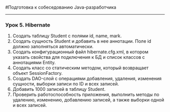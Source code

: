 #Подготовка к собеседованию Java-разработчика

---

### Урок 5. Hibernate

1. Создать таблицу Student с полями id, name, mark.
2. Создать сущность Student и добавить в нее аннотации. Поле id должно заполняться автоматически.
3. Создать конфигурационный файл hibernate.cfg.xml, в котором указать свойства для подключения к БД и список классов с аннотациями Entity.
4. Создать класс со статическим методом, который возвращает объект SessionFactory.
5. Создать DAO-слой с операциями добавления, удаления, изменения сущности, выборки записи по ID и всех записей.
6. Добавить 1000 записей в таблицу Student.
7. Проверить работоспособность приложения, выполнить методы по удалению, изменению, добавлению записей, а также выборки одной и всех записей.
